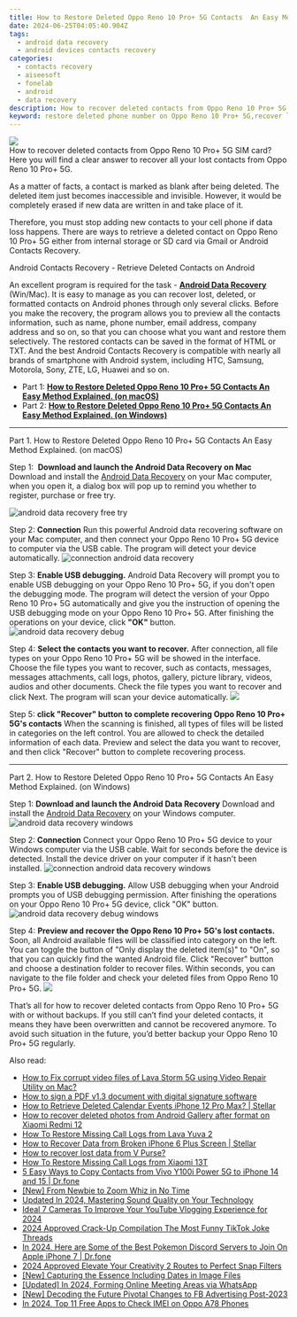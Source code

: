 ```yaml
---
title: How to Restore Deleted Oppo Reno 10 Pro+ 5G Contacts  An Easy Method Explained.
date: 2024-06-25T04:05:40.904Z
tags: 
  - android data recovery
  - android devices contacts recovery
categories: 
  - contacts recovery
  - aiseesoft
  - fonelab
  - android
  - data recovery
description: How to recover deleted contacts from Oppo Reno 10 Pro+ 5G SIM card? Here you will find a clear answer to recover all your lost contacts from Oppo Reno 10 Pro+ 5G.
keyword: restore deleted phone number on Oppo Reno 10 Pro+ 5G,recover lost contacts from Oppo Reno 10 Pro+ 5G,unerase contacts,save erased contacts from Oppo Reno 10 Pro+ 5G,Oppo Reno 10 Pro+ 5G contacts recovery,undelete contacts from Oppo Reno 10 Pro+ 5G,Oppo Reno 10 Pro+ 5G retrieve deleted contacts,how to recover contacts Oppo Reno 10 Pro+ 5G,how to recover deleted contacts in Oppo Reno 10 Pro+ 5G,how to get contacts back from Oppo Reno 10 Pro+ 5G,how to get the contacts back on Oppo Reno 10 Pro+ 5G,how can i get contacts back on Oppo Reno 10 Pro+ 5G
---
```


<img src="https://img0mobiles.techidaily.com/images/best-assets/devices/oppo/oppo-reno-10-proplus-5g/3.jpg" class="atpl-imgstyle"  />

<div class="atpl-content atpl-for-fonelab-android recover-contacts">

<div class="atpl-post-description-part-1">
How to recover deleted contacts from Oppo Reno 10 Pro+ 5G SIM card? Here you will find a clear answer to recover all your lost contacts from Oppo Reno 10 Pro+ 5G.
</div>




<div class="atpl-post-description-part-2">
<div class="tpl-content-sub-paragraph-normal">
  <p>
    As a matter of facts, a contact is marked as blank after being deleted. The deleted item just becomes inaccessible and invisible. However, it would be completely erased if new data are written in and take place of it.
  </p>
</div>
<div class="tpl-content-sub-paragraph-normal">
  <p>
    Therefore, you must stop adding new contacts to your cell phone if data loss happens. There are ways to retrieve a deleted contact on Oppo Reno 10 Pro+ 5G either from internal storage or SD card via Gmail or Android Contacts Recovery.
  </p>
</div>
</div>

<div class="atpl-post-description-part-3">
<div class="tpl-content-sub-paragraph-title">
  Android Contacts Recovery - Retrieve Deleted Contacts on Android
</div>
<div class="tpl-content-sub-paragraph-content">
  <p>
    An excellent program is required for the task - <a href="https://tools.techidaily.com/aiseesoft-android-data-recovery/" ><strong>Android Data Recovery</strong></a> (Win/Mac). It is easy to manage as you can recover lost, deleted, or formatted contacts on Android phones through only several clicks. Before you make the recovery, the program allows you to preview all the contacts information, such as name, phone number, email address, company address and so on, so that you can choose what you want and restore them selectively. The restored contacts can be saved in the format of HTML or TXT. And the best Android Contacts Recovery is compatible with nearly all brands of smartphone with Android system, including HTC, Samsung, Motorola, Sony, ZTE, LG, Huawei and so on.
  </p>
</div>

</div>


<ul>
  <li>Part 1: <strong><a href="#p1"> How to Restore Deleted Oppo Reno 10 Pro+ 5G Contacts  An Easy Method Explained.  (on macOS)</a></strong></li>
  <li>Part 2: <strong><a href="#p2"> How to Restore Deleted Oppo Reno 10 Pro+ 5G Contacts  An Easy Method Explained.  (on Windows)</a></strong></li>
</ul>




<!-- Part 1 -->
<a id="p1" name="p1" ></a><hr>

<div>
  <span class="atpl-step-part-style">Part 1. How to Restore Deleted Oppo Reno 10 Pro+ 5G Contacts  An Easy Method Explained. (on macOS)</span>
</div>  

<span class="atpl-stepstyle-a"><span>Step 1: </span></span> <strong>Download and launch the Android Data Recovery on Mac</strong>
Download and install the <a href="https://tools.techidaily.com/aiseesoft-android-data-recovery/" >Android Data Recovery</a> on your Mac computer, when you open it, a dialog box will pop up to remind you whether to register, purchase or free try.

<img src="https://tools.techidaily.com/images/apps/aiseesoft/android-data-recovery/mac-free-try.png" class="atpl-imgstyle" alt="android data recovery free try" />

<span class="atpl-stepstyle-a"><span>Step 2: </span></span> <strong>Connection</strong>
Run this powerful Android data recovering software on your Mac computer, and then connect your Oppo Reno 10 Pro+ 5G device to computer via the USB cable. The program will detect your device automatically.
<img src="https://tools.techidaily.com/images/apps/aiseesoft/android-data-recovery/mac-connection-interface.jpg" class="atpl-imgstyle" alt="connection android data recovery" />

<span class="atpl-stepstyle-a"><span>Step 3: </span></span> <strong>Enable USB debugging.</strong>
Android Data Recovery will prompt you to enable USB debugging on your Oppo Reno 10 Pro+ 5G, if you don't open the debugging mode. The program will detect the version of your Oppo Reno 10 Pro+ 5G automatically and give you the instruction of opening the USB debugging mode on your Oppo Reno 10 Pro+ 5G. After finishing the operations on your device, click <strong>"OK"</strong> button.
<img src="https://tools.techidaily.com/images/apps/aiseesoft/android-data-recovery/mac-android-usb-debug.jpg"  class="atpl-imgstyle" alt="android data recovery debug" />

<span class="atpl-stepstyle-a"><span>Step 4: </span></span> <strong>Select the contacts you want to recover.</strong>
After connection, all file types on your Oppo Reno 10 Pro+ 5G will be showed in the interface. Choose the file types you want to recover, such as contacts, messages, messages attachments, call logs, photos, gallery, picture library, videos, audios and other documents. Check the file types you want to recover and click Next. The program will scan your device automatically.
<img src="https://tools.techidaily.com/images/apps/aiseesoft/android-data-recovery/mac-choose-type-contacts.jpg" class="atpl-imgstyle"  />

<span class="atpl-stepstyle-a"><span>Step 5: </span></span> <strong>click "Recover" button to  complete recovering Oppo Reno 10 Pro+ 5G's contacts</strong>
When the scanning is finished, all types of files will be listed in categories on the left control. You are allowed to check the detailed information of each data. Preview and select the data you want to recover, and then click "Recover" button to complete recovering process.


<a id="p2" name="p2"></a><hr>

<!-- Part 2 -->
<div>
  <span class="atpl-step-part-style">Part 2. How to Restore Deleted Oppo Reno 10 Pro+ 5G Contacts  An Easy Method Explained. (on Windows)</span>
</div>

<span class="atpl-stepstyle-a"><span>Step 1: </span></span> <strong>Download and launch the Android Data Recovery</strong>
Download and install the <a href="https://tools.techidaily.com/aiseesoft-android-data-recovery/" >Android Data Recovery</a> on your Windows computer.
<img src="https://tools.techidaily.com/images/apps/aiseesoft/android-data-recovery/win-start-interface.png"  class="atpl-imgstyle" alt="android data recovery windows" />

<span class="atpl-stepstyle-a"><span>Step 2: </span></span> <strong>Connection</strong>
Connect your Oppo Reno 10 Pro+ 5G device to your Windows computer via the USB cable. Wait for seconds before the device is detected. Install the device driver on your computer if it hasn't been installed.
<img src="https://tools.techidaily.com/images/apps/aiseesoft/android-data-recovery/win-connection-interface.png" class="atpl-imgstyle" alt="connection android data recovery windows" />

<span class="atpl-stepstyle-a"><span>Step 3: </span></span> <strong>Enable USB debugging.</strong>
Allow USB debugging when your Android prompts you of USB debugging permission. After finishing the operations on your Oppo Reno 10 Pro+ 5G device, click "OK" button.
<img src="https://tools.techidaily.com/images/apps/aiseesoft/android-data-recovery/win-android-usb-debug.png" class="atpl-imgstyle" alt="android data recovery debug windows" />

<span class="atpl-stepstyle-a"><span>Step 4: </span></span> <strong>Preview and recover the Oppo Reno 10 Pro+ 5G's lost contacts.</strong>
Soon, all Android available files will be classified into category on the left. You can toggle the button of "Only display the deleted item(s)" to "On", so that you can quickly find the wanted Android file. Click "Recover" button and choose a destination folder to recover files. Within seconds, you can navigate to the file folder and check your deleted files from Oppo Reno 10 Pro+ 5G.
<img src="https://tools.techidaily.com/images/apps/aiseesoft/android-data-recovery/win-recover-contacts.jpg" class="atpl-imgstyle"  />

<div class="atpl-post-description-part-4">
<div class="tpl-content-sub-paragraph-normal">
    <p>
        That’s all for how to recover deleted contacts from Oppo Reno 10 Pro+ 5G with or without backups. If you still can’t find your deleted contacts, it means they have been overwritten and cannot be recovered anymore. To avoid such situation in the future, you’d better backup your Oppo Reno 10 Pro+ 5G regularly.
    </p>
</div>
</div>

<ins class="adsbygoogle"
     style="display:block"
     data-ad-client="ca-pub-7571918770474297"
     data-ad-slot="8358498916"
     data-ad-format="auto"
     data-full-width-responsive="true"></ins>



</div>
<ins class="adsbygoogle"
    style="display:block"
    data-ad-format="autorelaxed"
    data-ad-client="ca-pub-7571918770474297"
    data-ad-slot="1223367746"></ins>



<span class="atpl-alsoreadstyle">Also read:</span>
<div><ul>
<li><a href="https://blog-min.techidaily.com/how-to-fix-corrupt-video-files-of-lava-storm-5g-using-video-repair-utility-on-mac-by-stellar-video-repair-mobile-video-repair/"><u>How to Fix corrupt video files of Lava Storm 5G using Video Repair Utility on Mac?</u></a></li>
<li><a href="https://blog-min.techidaily.com/how-to-sign-a-pdf-v13-document-with-digital-signature-software-by-ldigisigner-sign-a-pdf-sign-a-pdf/"><u>How to sign a PDF v1.3 document with digital signature software</u></a></li>
<li><a href="https://blog-min.techidaily.com/how-to-retrieve-deleted-calendar-events-iphone-12-pro-max-stellar-by-stellar-data-recovery-ios-iphone-data-recovery/"><u>How to Retrieve Deleted Calendar Events iPhone 12 Pro Max? | Stellar</u></a></li>
<li><a href="https://blog-min.techidaily.com/how-to-recover-deleted-photos-from-android-gallery-after-format-on-xiaomi-redmi-12-by-stellar-photo-recovery-android-mobile-photo-recover/"><u>How to recover deleted photos from Android Gallery after format on Xiaomi Redmi 12</u></a></li>
<li><a href="https://blog-min.techidaily.com/how-to-restore-missing-call-logs-from-lava-yuva-2-by-fonelab-android-recover-call-logs/"><u>How To  Restore Missing Call Logs from Lava Yuva 2</u></a></li>
<li><a href="https://blog-min.techidaily.com/how-to-recover-data-from-broken-iphone-6-plus-screen-stellar-by-stellar-data-recovery-ios-iphone-data-recovery/"><u>How to Recover Data from Broken iPhone 6 Plus Screen | Stellar</u></a></li>
<li><a href="https://blog-min.techidaily.com/how-to-recover-lost-data-from-v-purse-by-fonelab-android-recover-data/"><u>How to recover lost data from V Purse?</u></a></li>
<li><a href="https://blog-min.techidaily.com/how-to-restore-missing-call-logs-from-xiaomi-13t-by-fonelab-android-recover-call-logs/"><u>How To  Restore Missing Call Logs from Xiaomi 13T</u></a></li>
<li><a href="https://blog-min.techidaily.com/5-easy-ways-to-copy-contacts-from-vivo-y100i-power-5g-to-iphone-14-and-15-drfone-by-drfone-transfer-from-android-transfer-from-android/"><u>5 Easy Ways to Copy Contacts from Vivo Y100i Power 5G to iPhone 14 and 15 | Dr.fone</u></a></li>
<li><a href="https://some-knowledge.techidaily.com/new-from-newbie-to-zoom-whiz-in-no-time/"><u>[New] From Newbie to Zoom Whiz in No Time</u></a></li>
<li><a href="https://audio-shaping.techidaily.com/updated-in-2024-mastering-sound-quality-on-your-technology/"><u>Updated In 2024, Mastering Sound Quality on Your Technology</u></a></li>
<li><a href="https://youtube-webster.techidaily.com/-7-cameras-to-improve-your-youtube-vlogging-experience-for-2024/"><u>Ideal 7 Cameras To Improve Your YouTube Vlogging Experience for 2024</u></a></li>
<li><a href="https://tiktok-clips.techidaily.com/2024-approved-crack-up-compilation-the-most-funny-tiktok-joke-threads/"><u>2024 Approved  Crack-Up Compilation  The Most Funny TikTok Joke Threads</u></a></li>
<li><a href="https://ios-pokemon-go.techidaily.com/in-2024-here-are-some-of-the-best-pokemon-discord-servers-to-join-on-apple-iphone-7-drfone-by-drfone-virtual-ios/"><u>In 2024, Here are Some of the Best Pokemon Discord Servers to Join On Apple iPhone 7 | Dr.fone</u></a></li>
<li><a href="https://snapchat-videos.techidaily.com/2024-approved-elevate-your-creativity-2-routes-to-perfect-snap-filters/"><u>2024 Approved  Elevate Your Creativity  2 Routes to Perfect Snap Filters</u></a></li>
<li><a href="https://extra-hints.techidaily.com/new-capturing-the-essence-including-dates-in-image-files/"><u>[New] Capturing the Essence  Including Dates in Image Files</u></a></li>
<li><a href="https://facebook-video-content.techidaily.com/updated-in-2024-forming-online-meeting-areas-via-whatsapp/"><u>[Updated] In 2024, Forming Online Meeting Areas via WhatsApp</u></a></li>
<li><a href="https://facebook-video-content.techidaily.com/new-decoding-the-future-pivotal-changes-to-fb-advertising-post-2023/"><u>[New] Decoding the Future  Pivotal Changes to FB Advertising Post-2023</u></a></li>
<li><a href="https://sim-unlock.techidaily.com/in-2024-top-11-free-apps-to-check-imei-on-oppo-a78-phones-by-drfone-android/"><u>In 2024, Top 11 Free Apps to Check IMEI on Oppo A78 Phones</u></a></li>
</ul></div>
